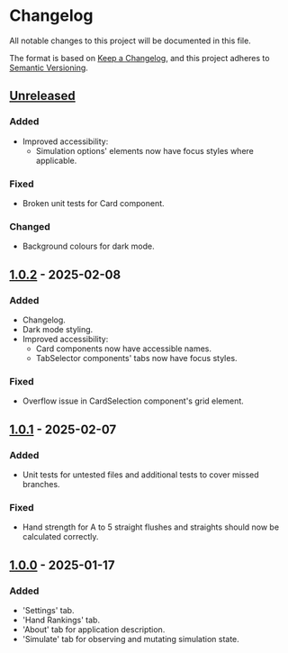 # Changelog

All notable changes to this project will be documented in this file.

The format is based on [Keep a Changelog](https://keepachangelog.com/en/1.1.0/),
and this project adheres to [Semantic Versioning](https://semver.org/spec/v2.0.0.html).

## [Unreleased]

### Added

-   Improved accessibility:
    -   Simulation options' elements now have focus styles where applicable.

### Fixed

-   Broken unit tests for Card component.

### Changed

-   Background colours for dark mode.

## [1.0.2] - 2025-02-08

### Added

-   Changelog.
-   Dark mode styling.
-   Improved accessibility:
    -   Card components now have accessible names.
    -   TabSelector components' tabs now have focus styles.

### Fixed

-   Overflow issue in CardSelection component's grid element.

## [1.0.1] - 2025-02-07

### Added

-   Unit tests for untested files and additional tests to cover missed branches.

### Fixed

-   Hand strength for A to 5 straight flushes and straights should now be calculated correctly.

## [1.0.0] - 2025-01-17

### Added

-   'Settings' tab.
-   'Hand Rankings' tab.
-   'About' tab for application description.
-   'Simulate' tab for observing and mutating simulation state.

[unreleased]: https://github.com/njcushing/poker-hand-calculator/compare/v1.0.2...HEAD
[1.0.2]: https://github.com/njcushing/poker-hand-calculator/compare/v1.0.1...v1.0.2
[1.0.1]: https://github.com/njcushing/poker-hand-calculator/compare/v1.0.0...v1.0.1
[1.0.0]: https://github.com/njcushing/poker-hand-calculator/releases/tag/v1.0.0

